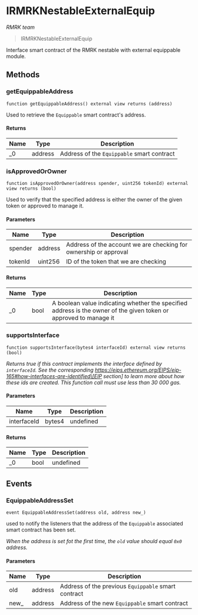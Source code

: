 # IRMRKNestableExternalEquip

_RMRK team_

> IRMRKNestableExternalEquip

Interface smart contract of the RMRK nestable with external equippable module.

## Methods

### getEquippableAddress

```solidity
function getEquippableAddress() external view returns (address)
```

Used to retrieve the `Equippable` smart contract's address.

#### Returns

| Name | Type    | Description                                |
| ---- | ------- | ------------------------------------------ |
| \_0  | address | Address of the `Equippable` smart contract |

### isApprovedOrOwner

```solidity
function isApprovedOrOwner(address spender, uint256 tokenId) external view returns (bool)
```

Used to verify that the specified address is either the owner of the given token or approved to manage it.

#### Parameters

| Name    | Type    | Description                                                      |
| ------- | ------- | ---------------------------------------------------------------- |
| spender | address | Address of the account we are checking for ownership or approval |
| tokenId | uint256 | ID of the token that we are checking                             |

#### Returns

| Name | Type | Description                                                                                                       |
| ---- | ---- | ----------------------------------------------------------------------------------------------------------------- |
| \_0  | bool | A boolean value indicating whether the specified address is the owner of the given token or approved to manage it |

### supportsInterface

```solidity
function supportsInterface(bytes4 interfaceId) external view returns (bool)
```

_Returns true if this contract implements the interface defined by `interfaceId`. See the corresponding https://eips.ethereum.org/EIPS/eip-165#how-interfaces-are-identified\[EIP section] to learn more about how these ids are created. This function call must use less than 30 000 gas._

#### Parameters

| Name        | Type   | Description |
| ----------- | ------ | ----------- |
| interfaceId | bytes4 | undefined   |

#### Returns

| Name | Type | Description |
| ---- | ---- | ----------- |
| \_0  | bool | undefined   |

## Events

### EquippableAddressSet

```solidity
event EquippableAddressSet(address old, address new_)
```

used to notify the listeners that the address of the `Equippable` associated smart contract has been set.

_When the address is set fot the first time, the `old` value should equal `0x0` address._

#### Parameters

| Name  | Type    | Description                                         |
| ----- | ------- | --------------------------------------------------- |
| old   | address | Address of the previous `Equippable` smart contract |
| new\_ | address | Address of the new `Equippable` smart contract      |
